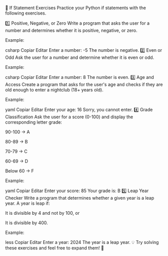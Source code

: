 🔹 If Statement Exercises
Practice your Python if statements with the following exercises.

1️⃣ Positive, Negative, or Zero
Write a program that asks the user for a number and determines whether it is positive, negative, or zero.

Example:

csharp
Copiar
Editar
Enter a number: -5
The number is negative.
2️⃣ Even or Odd
Ask the user for a number and determine whether it is even or odd.

Example:

csharp
Copiar
Editar
Enter a number: 8
The number is even.
3️⃣ Age and Access
Create a program that asks for the user's age and checks if they are old enough to enter a nightclub (18+ years old).

Example:

yaml
Copiar
Editar
Enter your age: 16
Sorry, you cannot enter.
4️⃣ Grade Classification
Ask the user for a score (0-100) and display the corresponding letter grade:

90-100 → A

80-89 → B

70-79 → C

60-69 → D

Below 60 → F

Example:

yaml
Copiar
Editar
Enter your score: 85
Your grade is: B
5️⃣ Leap Year Checker
Write a program that determines whether a given year is a leap year. A year is leap if:

It is divisible by 4 and not by 100, or

It is divisible by 400.

Example:

less
Copiar
Editar
Enter a year: 2024
The year is a leap year.
💡 Try solving these exercises and feel free to expand them! 🚀